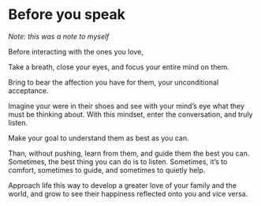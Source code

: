 # Before you speak


 _Note: this was a note to myself_

Before interacting with the ones you love,

Take a breath, close your eyes, and focus your entire mind on them.

Bring to bear the affection you have for them, your unconditional acceptance.

Imagine your were in their shoes and see with your mind’s eye what they must
be thinking about. With this mindset, enter the conversation, and truly
listen.

Make your goal to understand them as best as you can.

Than, without pushing, learn from them, and guide them the best you can.
Sometimes, the best thing you can do is to listen. Sometimes, it’s to comfort,
sometimes to guide, and sometimes to quietly help.

Approach life this way to develop a greater love of your family and the world,
and grow to see their happiness reflected onto you and vice versa.

